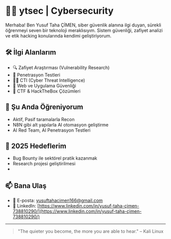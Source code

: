 # 👨‍💻 ytsec | Cybersecurity 

Merhaba! Ben Yusuf Taha ÇİMEN, siber güvenlik alanına ilgi duyan, sürekli öğrenmeyi seven bir teknoloji meraklısıyım. Sistem güvenliği, zafiyet analizi ve etik hacking konularında kendimi geliştiriyorum.

## 🛠️ İlgi Alanlarım

- 🔍 Zafiyet Araştırması (Vulnerability Research)
- 🧪 Penetrasyon Testleri
- 🕵️‍♂️ CTI (Cyber Threat Intelligence)
- 🔐 Web ve Uygulama Güvenliği
- 🧰 CTF & HackTheBox Çözümleri

## 🧠 Şu Anda Öğreniyorum

- Aktif, Pasif taramalarla Recon
- N8N gibi alt yapılarla AI otomasyon geliştirme
- AI Red Team, AI Penetrasyon Testleri

## 🚀 2025 Hedeflerim

-  Bug Bounty ile sektörel pratik kazanmak
-  Research projesi geliştirilmesi
-  

## 📫 Bana Ulaş

- 📧 E-posta: yusuftahacimen166@gmail.com  
- 💼 LinkedIn: [https://www.linkedin.com/in/yusuf-taha-çimen-738810290/](https://www.linkedin.com/in/yusuf-taha-çimen-738810290/)  


---

> "The quieter you become, the more you are able to hear." – Kali Linux
